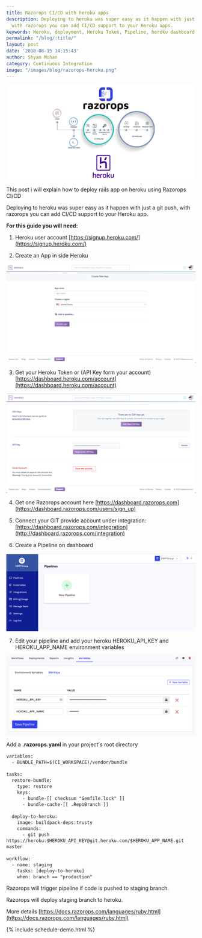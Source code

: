 ```yaml
---
title: Razorops CI/CD with heroku apps
description: Deploying to heroku was super easy as it happen with just a git push,
  with razorops you can add CI/CD support to your Heroku apps.
keywords: Heroku, deployment, Heroku Token, Pipeline, heroku dashboard
permalink: "/blog/:title/"
layout: post
date: '2018-08-15 14:15:43'
author: Shyam Mohan
category: Continuous Integration
image: "/images/blog/razorops-heroku.png"
---
```


<img src="/images/blog/razorops-heroku.png" />

This post i will explain how to deploy rails app on heroku using Razorops CI/CD

Deploying to heroku was super easy as it happen with just a git push, with razorops you can add CI/CD support to your Heroku app.

**For this guide you will need:**

1) Heroku user account [https://signup.heroku.com/](https://signup.heroku.com/)

2) Create an App in side Heroku 

![](/images/blog/heroku-create-new-app.png)

3) Get your Heroku Token or (API Key form your account)  [https://dashboard.heroku.com/account](https://dashboard.heroku.com/account)

![](/images/blog/heroku-api-key.png)

4) Get one Razorops account here [https://dashboard.razorops.com](https://dashboard.razorops.com/users/sign_up)

5) Connect your GIT provide account under integration: 
[https://dashboard.razorops.com/integration](http://dashboard.razorops.com/integration)

6) Create a Pipeline on dashboard

![](/images/blog/razorops-pipeline.png)


7) Edit your pipeline and add your heroku HEROKU_API_KEY and HEROKU_APP_NAME environment variables

![](/images/blog/edit-razorops-pipeline.png)

Add a **.razorops.yaml** in your project's root directory 

```
variables:
  - BUNDLE_PATH=$(CI_WORKSPACE)/vendor/bundle

tasks:
  restore-bundle:
    type: restore
    keys:
      - bundle-[[ checksum "Gemfile.lock" ]]
      - bundle-cache-[[ .RepoBranch ]]

  deploy-to-heroku:
    image: buildpack-deps:trusty
    commands:
      - git push https://heroku:$HEROKU_API_KEY@git.heroku.com/$HEROKU_APP_NAME.git master

workflow:
  - name: staging
    tasks: [deploy-to-heroku]
    when: branch == "production"

```

Razorops will trigger pipeline if code is pushed to staging branch. 

Razorops will deploy staging branch to heroku. 

More details [https://docs.razorops.com/languages/ruby.html](https://docs.razorops.com/languages/ruby.html)


{% include schedule-demo.html %}